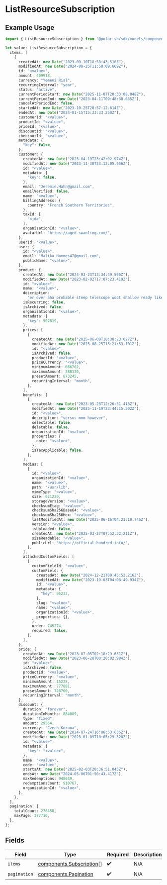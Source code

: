 # ListResourceSubscription

## Example Usage

```typescript
import { ListResourceSubscription } from "@polar-sh/sdk/models/components";

let value: ListResourceSubscription = {
  items: [
    {
      createdAt: new Date("2023-09-10T18:58:43.516Z"),
      modifiedAt: new Date("2024-08-25T11:58:09.669Z"),
      id: "<value>",
      amount: 409918,
      currency: "Yemeni Rial",
      recurringInterval: "year",
      status: "active",
      currentPeriodStart: new Date("2025-11-07T20:33:08.048Z"),
      currentPeriodEnd: new Date("2023-04-11T09:48:38.635Z"),
      cancelAtPeriodEnd: false,
      startedAt: new Date("2023-10-25T20:57:12.614Z"),
      endedAt: new Date("2024-01-15T15:33:33.250Z"),
      customerId: "<value>",
      productId: "<value>",
      priceId: "<value>",
      discountId: "<value>",
      checkoutId: "<value>",
      metadata: {
        "key": false,
      },
      customer: {
        createdAt: new Date("2025-04-19T23:42:02.974Z"),
        modifiedAt: new Date("2023-11-30T23:12:05.956Z"),
        id: "<value>",
        metadata: {
          "key": false,
        },
        email: "Jeremie.Hahn@gmail.com",
        emailVerified: false,
        name: "<value>",
        billingAddress: {
          country: "French Southern Territories",
        },
        taxId: [
          "<id>",
        ],
        organizationId: "<value>",
        avatarUrl: "https://aged-swanling.com/",
      },
      userId: "<value>",
      user: {
        id: "<value>",
        email: "Malika_Hammes47@gmail.com",
        publicName: "<value>",
      },
      product: {
        createdAt: new Date("2024-03-23T13:34:49.566Z"),
        modifiedAt: new Date("2023-02-02T17:07:23.419Z"),
        id: "<value>",
        name: "<value>",
        description:
          "er over aha probable steep telescope woot shallow ready likely",
        isRecurring: false,
        isArchived: false,
        organizationId: "<value>",
        metadata: {
          "key": 507819,
        },
        prices: [
          {
            createdAt: new Date("2025-06-09T18:38:23.027Z"),
            modifiedAt: new Date("2025-08-25T15:21:53.101Z"),
            id: "<value>",
            isArchived: false,
            productId: "<value>",
            priceCurrency: "<value>",
            minimumAmount: 666762,
            maximumAmount: 288130,
            presetAmount: 873245,
            recurringInterval: "month",
          },
        ],
        benefits: [
          {
            createdAt: new Date("2023-05-28T12:26:51.418Z"),
            modifiedAt: new Date("2025-11-19T23:44:15.502Z"),
            id: "<value>",
            description: "versus mmm however",
            selectable: false,
            deletable: false,
            organizationId: "<value>",
            properties: {
              note: "<value>",
            },
            isTaxApplicable: false,
          },
        ],
        medias: [
          {
            id: "<value>",
            organizationId: "<value>",
            name: "<value>",
            path: "/usr/lib",
            mimeType: "<value>",
            size: 621230,
            storageVersion: "<value>",
            checksumEtag: "<value>",
            checksumSha256Base64: "<value>",
            checksumSha256Hex: "<value>",
            lastModifiedAt: new Date("2025-06-16T04:21:10.746Z"),
            version: "<value>",
            isUploaded: false,
            createdAt: new Date("2025-03-27T07:52:32.211Z"),
            sizeReadable: "<value>",
            publicUrl: "https://official-hundred.info/",
          },
        ],
        attachedCustomFields: [
          {
            customFieldId: "<value>",
            customField: {
              createdAt: new Date("2024-12-21T00:45:52.216Z"),
              modifiedAt: new Date("2023-10-03T04:08:49.934Z"),
              id: "<value>",
              metadata: {
                "key": 95232,
              },
              slug: "<value>",
              name: "<value>",
              organizationId: "<value>",
              properties: {},
            },
            order: 745274,
            required: false,
          },
        ],
      },
      price: {
        createdAt: new Date("2023-07-05T02:18:29.661Z"),
        modifiedAt: new Date("2023-06-28T00:20:02.984Z"),
        id: "<value>",
        isArchived: false,
        productId: "<value>",
        priceCurrency: "<value>",
        minimumAmount: 15228,
        maximumAmount: 777881,
        presetAmount: 728700,
        recurringInterval: "month",
      },
      discount: {
        duration: "forever",
        durationInMonths: 884089,
        type: "fixed",
        amount: 29564,
        currency: "Czech Koruna",
        createdAt: new Date("2024-07-24T16:06:53.635Z"),
        modifiedAt: new Date("2023-01-09T10:05:29.328Z"),
        id: "<value>",
        metadata: {
          "key": "<value>",
        },
        name: "<value>",
        code: "<value>",
        startsAt: new Date("2025-02-03T20:36:51.045Z"),
        endsAt: new Date("2024-05-06T01:50:43.417Z"),
        maxRedemptions: 948639,
        redemptionsCount: 910767,
        organizationId: "<value>",
      },
    },
  ],
  pagination: {
    totalCount: 276458,
    maxPage: 377716,
  },
};
```

## Fields

| Field                                                                | Type                                                                 | Required                                                             | Description                                                          |
| -------------------------------------------------------------------- | -------------------------------------------------------------------- | -------------------------------------------------------------------- | -------------------------------------------------------------------- |
| `items`                                                              | [components.Subscription](../../models/components/subscription.md)[] | :heavy_check_mark:                                                   | N/A                                                                  |
| `pagination`                                                         | [components.Pagination](../../models/components/pagination.md)       | :heavy_check_mark:                                                   | N/A                                                                  |